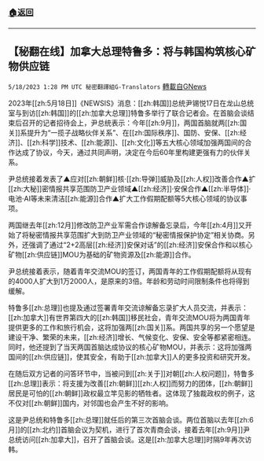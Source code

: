 ###  [:house:返回](README.md)
---


## 【秘翻在线】加拿大总理特鲁多：将与韩国构筑核心矿物供应链
`5/18/2023 1:28 PM UTC 秘密翻譯組G-Translators` [轉載自GNews](https://gnews.org/articles/1311200)

2023年[[zh:5月18日]]《NEWSIS》消息：[[zh:韩国]]总统尹锡悦17日在龙山总统室与到访[[zh:韩国]]的[[zh:加拿大总理]]特鲁多举行了联合记者会。在首脑会谈结束后召开的记者招待会上，尹总统表示：今年[[zh:9月]]，两国首脑就两[[zh:国关]]系提升为“一揽子战略伙伴关系”、在[[zh:国际秩序]]、国防、安保、[[zh:经济]]、[[zh:科学]]技术、[[zh:能源]]、[[zh:文化]]等五大核心领域加强两国间的合作达成了协议，今天，通过共同声明，决定在今后60年里构建更强有力的伙伴关系。

尹总统接着发表了▲应对[[zh:朝鲜]]核·[[zh:导弹]]威胁及[[zh:人权]]改善合作▲扩[[zh:大秘]]密情报共享范围防卫产业领域▲[[zh:经济]]·安保合作▲[[zh:半导体]]·电池·AI等未来清洁[[zh:能源]]合作▲扩大工作假期配额等5大核心领域的协议事项。

两国继去年[[zh:12月]]修改防卫产业军需合作谅解备忘录后，今年[[zh:4月]]又开始了将秘密情报共享范围扩大到防卫产业领域的“秘密情报保护协定”相关协商。另外，还强调了通过“2+2高层[[zh:经济]]安保对话”的[[zh:经济]]安保合作和以核心矿物[[zh:供应链]]MOU为基础的矿物资源及[[zh:能源]]合作。

尹总统接着表示，随着青年交流MOU的签订，两国青年的工作假期配额将从现有的4000人扩大到1万2000人，是原来的3倍。年龄和劳动时间限制条件也将得到缓解。

特鲁多[[zh:总理]]也提及通过签署青年交流谅解备忘录扩大人员交流，并表示：[[zh:加拿大]]有世界第四大的[[zh:韩国]]移民社会，青年交流MOU将为两国青年提供更多的工作和旅行机会，这将加强两[[zh:国关]]系。两国共享的另一个愿望是建设干净、繁荣的未来，[[zh:经济]]增长、气候变化、安保、安全等都紧密相连。同时，他还提到了当天两国首脑达成协议的核心矿物MOU，并表示：这将加强两国间的[[zh:供应链]]，使其安全，有助于[[zh:加拿大]]人的更多投资和研究开发。

在随后双方记者的问答环节中，当被问到[[zh:关于]]对朝[[zh:人权问题]]，特鲁多[[zh:总理]]表示：将支援为改善[[zh:朝鲜]][[zh:人权]]而努力的团体，[[zh:朝鲜]]居民是可怕的[[zh:朝鲜]]政权最立竿见影的牺牲者。这体现了独裁政权的例子，这不仅对[[zh:朝鲜]]国内，对邻国也会产生不好的影响。

这是尹总统和特鲁多[[zh:总理]]就任后的第三次首脑会谈。两位首脑以去年[[zh:6月]]的[[zh:北约]]首脑会议为契机，进行了首次青商会谈，接着去年[[zh:9月]]尹总统访问[[zh:加拿大]]，召开了首脑会谈。这是[[zh:加拿大总理]]时隔9年再次访韩。
